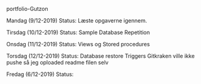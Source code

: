 portfolio-Gutzon



Mandag	(9/12-2019) Status: 
Læste opgaverne igennem.



Tirsdag	(10/12-2019) Status:
Sample Database
Repetition


Onsdag	(11/12-2019) Status:
Views og Stored procedures





Torsdag	(12/12-2019) Status: 
Database restore
Triggers
Gitkraken ville ikke pushe så jeg oploaded readme filen selv



Fredag	(6/12-2019) Status: 